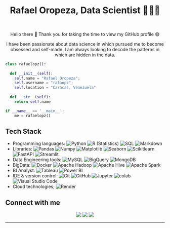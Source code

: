 
<h1 align="center">
  <b>Rafael Oropeza, Data Scientist 👨🏻‍💻</b>
</h1>

<br>

<p>

<div align="center">
  Hello there 👋 Thank you for taking the time to view my GitHub profile 😄
</div>
</p>

<p>

<div align="center">
  I have been passionate about data science in which pursued me to become obsessed and self-made. I am always looking to decode the patterns in which are hidden in the data.
</div>
</p>

```python
class rafaelopz():
    
  def __init__(self):
    self.name = "Rafael Oropeza";
    self.username = "rafaopz";
    self.location = "Caracas, Venezuela"
  
  def __str__(self):
    return self.name

if __name__ == '__main__':
    me = rafaelopz()
```
## Tech Stack

- Programming languages:
   ![Python](https://img.shields.io/badge/-Python-333333?style=flat&logo=python)
  ![R (Statistics)](https://img.shields.io/badge/-R-333333?style=flat&logo=R&logoColor=276DC3)
  ![SQL](https://img.shields.io/badge/-SQL-333333?style=flat&logo=sql)
  ![Markdown](https://img.shields.io/badge/-Markdown-333333?style=flat&logo=markdown)
- Libraries:
  ![Pandas](https://img.shields.io/badge/-Pandas-333333?style=flat&logo=pandas)
  ![Numpy](https://img.shields.io/badge/-Numpy-333333?style=flat&logo=numpy)
  ![Matplotlib](https://img.shields.io/badge/-Matplotlib-333333?style=flat&logo=matplotlib)
  ![Seaborn](https://img.shields.io/badge/-Seaborn-333333?style=flat&logo=seaborn)
  ![Scikitlearn](https://img.shields.io/badge/-Scikitlearn-333333?style=flat&logo=scikitlearn)
  ![FastAPI](https://img.shields.io/badge/-FastAPI-333333?style=flat&logo=fastapi)
  ![Streamlit](https://img.shields.io/badge/-Streamlit-333333?style=flat&logo=streamlit)
- Data Engineering tools: 
  ![MySQL](https://img.shields.io/badge/-MySQL-333333?style=flat&logo=MySQL)
  ![BigQuery](https://img.shields.io/badge/-BigQuery-333333?style=flat&logo=googlebigquery)
  ![MongoDB](https://img.shields.io/badge/-MongoDB-333333?style=flat&logo=mongodb)
- BigData: 
  ![Docker](https://img.shields.io/badge/-Docker-333333?style=flat&logo=docker)
  ![Apache Hadoop](https://img.shields.io/badge/-Apache%20Hadoop-333333?style=flat&logo=apache-hadoop)
  ![Apache Hive](https://img.shields.io/badge/-Apache%20Hive-333333?style=flat&logo=apache-hive)
  ![Apache Spark](https://img.shields.io/badge/-Apache%20Spark-333333?style=flat&logo=apache-spark)
- BI Analyst:
  ![Tableau](https://img.shields.io/badge/-Tableau-333333?style=flat&logo=tableau)
  ![Power BI](https://img.shields.io/badge/-Power%20BI-333333?style=flat&logo=powerbi)
- IDE & version control:
  ![Git](https://img.shields.io/badge/-Git-333333?style=flat&logo=git)
  ![GitHub](https://img.shields.io/badge/-GitHub-333333?style=flat&logo=github)
  ![Jupyter](https://img.shields.io/badge/-Jupyter-333333?style=flat&logo=jupyter)
  ![colab](https://img.shields.io/badge/-colab-333333?style=flat&logo=colabbadge)
  ![Visual Studio Code](https://img.shields.io/badge/-Visual%20Studio%20Code-333333?style=flat&logo=visual-studio-code&logoColor=007ACC)
- Cloud technologies;
  ![Render](https://img.shields.io/badge/-Render-333333?style=flat&logo=render)

## Connect with me

<p align="center">
<a href="https://www.linkedin.com/in/rafael-oropeza-594853151/"><img src="https://img.shields.io/badge/-Rafael%20Oropeza-0077B5?style=flat&logo=Linkedin&logoColor=white"/></a>
<a href="mailto:rafael415oropeza@gmail.com"><img src="https://img.shields.io/badge/-rafael415oropeza@gmail.com-D14836?style=flat&logo=Gmail&logoColor=white"/></a>
<a href="https://www.instagram.com/rafaelopz1/"><img src="https://img.shields.io/badge/-@rafaelopz1_-E4405F?style=flat&logo=Instagram&logoColor=white"/></a>
</p>

------

<!--
**rafaopz/rafaopz** is a ✨ _special_ ✨ repository because its `README.md` (this file) appears on your GitHub profile.

Here are some ideas to get you started:

- 🔭 I’m currently working on ...
- 🌱 I’m currently learning ...
- 👯 I’m looking to collaborate on ...
- 🤔 I’m looking for help with ...
- 💬 Ask me about ...
- 📫 How to reach me: ...
- 😄 Pronouns: ...
- ⚡ Fun fact: ...
-->
